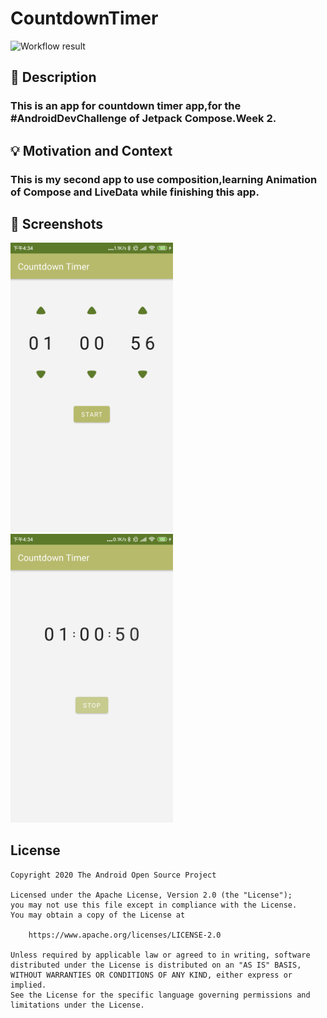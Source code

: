 # CountdownTimer

<!--- Replace <OWNER> with your Github Username and <REPOSITORY> with the name of your repository. -->
<!--- You can find both of these in the url bar when you open your repository in github. -->
![Workflow result](https://github.com/shaogeng1994/MyCountdownTimer/workflows/Check/badge.svg)


## :scroll: Description
<!--- Describe your app in one or two sentences -->
### This is an app for countdown timer app,for the #AndroidDevChallenge of Jetpack Compose.Week 2.

## :bulb: Motivation and Context
<!--- Optionally point readers to interesting parts of your submission. -->
<!--- What are you especially proud of? -->
### This is my second app to use composition,learning Animation of Compose  and LiveData while finishing this app.

## :camera_flash: Screenshots
<!-- You can add more screenshots here if you like -->
<img src="/results/screenshot_1.png" width="260">&emsp;<img src="/results/screenshot_2.png" width="260">

## License
```
Copyright 2020 The Android Open Source Project

Licensed under the Apache License, Version 2.0 (the "License");
you may not use this file except in compliance with the License.
You may obtain a copy of the License at

    https://www.apache.org/licenses/LICENSE-2.0

Unless required by applicable law or agreed to in writing, software
distributed under the License is distributed on an "AS IS" BASIS,
WITHOUT WARRANTIES OR CONDITIONS OF ANY KIND, either express or implied.
See the License for the specific language governing permissions and
limitations under the License.
```
